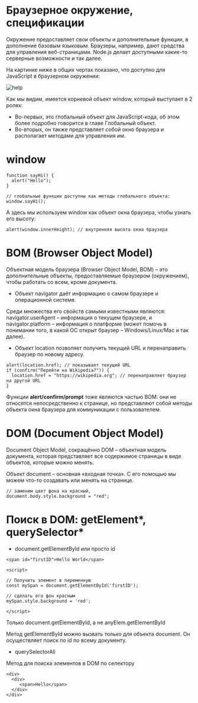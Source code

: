 # Браузерное окружение, спецификации

Окружение предоставляет свои объекты и дополнительные функции, в дополнение базовым языковым. Браузеры, например, дают средства для управления веб-страницами. Node.js делает доступными какие-то серверные возможности и так далее.

На картинке ниже в общих чертах показано, что доступно для JavaScript в браузерном окружении:

![help](https://learn.javascript.ru/article/browser-environment/windowObjects.svg)

Как мы видим, имеется корневой объект window, который выступает в 2 ролях:

- Во-первых, это глобальный объект для JavaScript-кода, об этом более подробно говорится в главе Глобальный объект.
- Во-вторых, он также представляет собой окно браузера и располагает методами для управления им.

# window 

```
function sayHi() {
  alert("Hello");
}

// глобальные функции доступны как методы глобального объекта:
window.sayHi();

```

А здесь мы используем window как объект окна браузера, чтобы узнать его высоту:

```
alert(window.innerHeight); // внутренняя высота окна браузера

```

# BOM (Browser Object Model)

Объектная модель браузера (Browser Object Model, BOM) – это дополнительные объекты, предоставляемые браузером (окружением), чтобы работать со всем, кроме документа.

- Объект navigator даёт информацию о самом браузере и операционной системе. 

Среди множества его свойств самыми известными являются: navigator.userAgent – информация о текущем браузере, и navigator.platform – информация о платформе (может помочь в понимании того, в какой ОС открыт браузер – Windows/Linux/Mac и так далее).

- Объект location позволяет получить текущий URL и перенаправить браузер по новому адресу.


```
alert(location.href); // показывает текущий URL
if (confirm("Перейти на Wikipedia?")) {
  location.href = "https://wikipedia.org"; // перенаправляет браузер на другой URL
}

```

Функции **alert/confirm/prompt** тоже являются частью BOM: они не относятся непосредственно к странице, но представляют собой методы объекта окна браузера для коммуникации с пользователем.

# DOM (Document Object Model)

Document Object Model, сокращённо DOM – объектная модель документа, которая представляет все содержимое страницы в виде объектов, которые можно менять.

Объект document – основная «входная точка». С его помощью мы можем что-то создавать или менять на странице.

```
// заменим цвет фона на красный,
document.body.style.background = "red";

```

# Поиск в DOM: getElement*, querySelector*

- document.getElementById или просто id

```
<span id="firstID">Hello World</span>

<script>

// Получить элемент в переменную
const mySpan = document.getElementById('firstID');

// сделать его фон красным
mySpan.style.background = 'red';

</script>

```
Только document.getElementById, а не anyElem.getElementById

Метод getElementById можно вызвать только для объекта document. Он осуществляет поиск по id по всему документу.

- querySelectorAll

Метод для поиска элементов в DOM по селектору


```
<div>
  <div>
     <span>Hello</span>
  </div>
</div>




```






